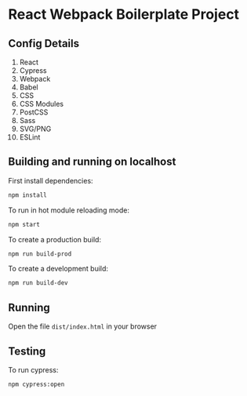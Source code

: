 # React Webpack Boilerplate Project

## Config Details
1. React
2. Cypress
3. Webpack
4. Babel
5. CSS
6. CSS Modules
7. PostCSS
8. Sass
9. SVG/PNG
10. ESLint
## Building and running on localhost

First install dependencies:

```sh
npm install
```

To run in hot module reloading mode:

```sh
npm start
```

To create a production build:

```sh
npm run build-prod
```

To create a development build:

```sh
npm run build-dev
```

## Running

Open the file `dist/index.html` in your browser

## Testing

To run cypress:

```sh
npm cypress:open
```
